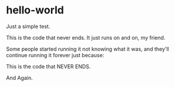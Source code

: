 # hello-world
Just a simple test.

This is the code that never ends. It just runs on and on, my friend.

Some people started running it not knowing what it was, and they'll continue running it forever just because: 

This is the code that NEVER ENDS.

And Again.
